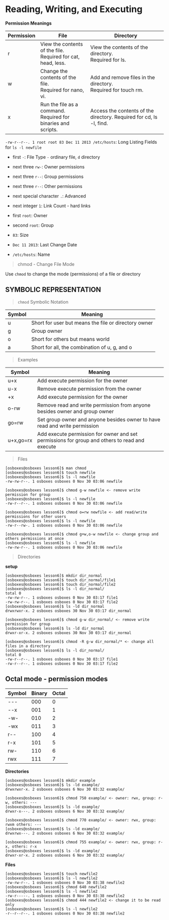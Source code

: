 # Reading, Writing, and Executing

**Permission Meanings**

| Permission | File                                                     | Directory                                                           |
|------------|----------------------------------------------------------|---------------------------------------------------------------------|
| r | View the contents of the file. <br>Required for cat, head, less.  | View the contents of the directory. <br>Required for ls.            |
| w | Change the contents of the file. <br>Required for nano, vi.       | Add and remove files in the directory. <br>Required for touch rm.   |
| x | Run the file as a command. <br>Required for binaries and scripts. | Access the contents of the directory. Required for cd, ls -l, find. |


`-rw-r--r--. 1 root root 83 Dec 11 2013 /etc/hosts`: Long Listing Fields for `ls -l newfile`

- first `-`: File Type `-` ordinary file, `d` directory

- next three `rw-`: Owner permissions

- next three `r--`: Group permissions

- next three `r--`: Other permissions

- next special character `.`: Advanced

- next integer `1`: Link Count - hard links

- first `root`: Owner

- second `root`: Group

- `83`: Size

- `Dec 11 2013`: Last Change Date

- `/etc/hosts`: Name

> chmod - Change File Mode

Use `chmod` to change the mode (permissions) of a file or directory

## SYMBOLIC REPRESENTATION

> `chmod` Symbolic Notation

| Symbol | Meaning                                              |
|--------|------------------------------------------------------|
| u      | Short for user but means the file or directory owner |
| g      | Group owner                                          |
| o      | Short for others but means world                     |
| a      | Short for all, the combination of u, g, and o        |

> Examples

| Symbol    | Meaning                                                                                       |
|-----------|-----------------------------------------------------------------------------------------------|
| u+x       | Add execute permission for the owner                                                          |
| u-x       | Remove execute permission from the owner                                                      |
| +x        | Add execute permission for the owner                                                          |
| o-rw      | Remove read and write permission from anyone besides owner and group owner                    |
| go=rw     | Set group owner and anyone besides owner to have read and write permission                    |
| u+x,go=rx | Add execute permission for owner and set permissions for group and others to read and execute |

> Files

```
[osboxes@osboxes lesson6]$ man chmod
[osboxes@osboxes lesson6]$ touch newfile
[osboxes@osboxes lesson6]$ ls -l newfile
-rw-rw-r--. 1 osboxes osboxes 0 Nov 30 03:06 newfile

[osboxes@osboxes lesson6]$ chmod g-w newfile <- remove write permission for group
[osboxes@osboxes lesson6]$ ls -l newfile
-rw-r--r--. 1 osboxes osboxes 0 Nov 30 03:06 newfile

[osboxes@osboxes lesson6]$ chmod o=rw newfile <- add read/write permissions for other users
[osboxes@osboxes lesson6]$ ls -l newfile
-rw-r--rw-. 1 osboxes osboxes 0 Nov 30 03:06 newfile

[osboxes@osboxes lesson6]$ chmod g+w,o-w newfile <- change group and others permissions at once
[osboxes@osboxes lesson6]$ ls -l newfile
-rw-rw-r--. 1 osboxes osboxes 0 Nov 30 03:06 newfile
```

> Directories

**setup**

```
[osboxes@osboxes lesson6]$ mkdir dir_normal
[osboxes@osboxes lesson6]$ touch dir_normal/file1
[osboxes@osboxes lesson6]$ touch dir_normal/file2
[osboxes@osboxes lesson6]$ ls -l dir_normal/
total 0
-rw-rw-r--. 1 osboxes osboxes 0 Nov 30 03:17 file1
-rw-rw-r--. 1 osboxes osboxes 0 Nov 30 03:17 file2
[osboxes@osboxes lesson6]$ ls -ld dir_normal
drwxrwxr-x. 2 osboxes osboxes 30 Nov 30 03:17 dir_normal
```

```
[osboxes@osboxes lesson6]$ chmod g-w dir_normal/ <- remove write permission for group
[osboxes@osboxes lesson6]$ ls -ld dir_normal
drwxr-xr-x. 2 osboxes osboxes 30 Nov 30 03:17 dir_normal

[osboxes@osboxes lesson6]$ chmod -R g-w dir_normal/* <- change all files in a directory
[osboxes@osboxes lesson6]$ ls -l dir_normal/
total 0
-rw-r--r--. 1 osboxes osboxes 0 Nov 30 03:17 file1
-rw-r--r--. 1 osboxes osboxes 0 Nov 30 03:17 file2
```

## Octal mode - permission modes

| Symbol | Binary | Octal | 
|--------|--------|-------|
| ---    | 000    | 0     |
| --x    | 001    | 1     |
| -w-    | 010    | 2     |
| -wx    | 011    | 3     |
| r--    | 100    | 4     |
| r-x    | 101    | 5     |
| rw-    | 110    | 6     |
| rwx    | 111    | 7     |

**Directories**

```
[osboxes@osboxes lesson6]$ mkdir example
[osboxes@osboxes lesson6]$ ls -ld example/
drwxrwxr-x. 2 osboxes osboxes 6 Nov 30 03:32 example/

[osboxes@osboxes lesson6]$ chmod 750 example/ <- owner: rwx, group: r-w, others: ---
[osboxes@osboxes lesson6]$ ls -ld example/
drwxr-x---. 2 osboxes osboxes 6 Nov 30 03:32 example/

[osboxes@osboxes lesson6]$ chmod 770 example/ <- owner: rwx, group: rwxm others: ---
[osboxes@osboxes lesson6]$ ls -ld example/
drwxrwx---. 2 osboxes osboxes 6 Nov 30 03:32 example/

[osboxes@osboxes lesson6]$ chmod 755 example/ <- owner: rwx, group: r-x, others: r-x
[osboxes@osboxes lesson6]$ ls -ld example/
drwxr-xr-x. 2 osboxes osboxes 6 Nov 30 03:32 example/
```

**Files**

```
[osboxes@osboxes lesson6]$ touch newfile2
[osboxes@osboxes lesson6]$ ls -l newfile2
-rw-rw-r--. 1 osboxes osboxes 0 Nov 30 03:38 newfile2
[osboxes@osboxes lesson6]$ chmod 640 newfile2
[osboxes@osboxes lesson6]$ ls -l newfile2
-rw-r-----. 1 osboxes osboxes 0 Nov 30 03:38 newfile2
[osboxes@osboxes lesson6]$ chmod 444 newfile2 <- change it to be read only
[osboxes@osboxes lesson6]$ ls -l newfile2
-r--r--r--. 1 osboxes osboxes 0 Nov 30 03:38 newfile2
```
